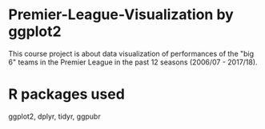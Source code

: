 # Premier-League-Visualization by ggplot2
This course project is about data visualization of performances of the "big 6" teams in the Premier League in the past 12 seasons (2006/07 - 2017/18).
# R packages used
ggplot2, dplyr, tidyr, ggpubr 
